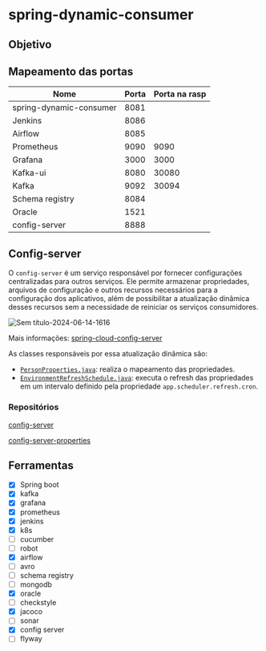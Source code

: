 # spring-dynamic-consumer

## Objetivo


## Mapeamento das portas

| Nome                    | Porta | Porta na rasp |
|-------------------------|-------|---------------|
| spring-dynamic-consumer | 8081  |               |
| Jenkins                 | 8086  |               |
| Airflow                 | 8085  |               |
| Prometheus              | 9090  | 9090          |
| Grafana                 | 3000  | 3000          |
| Kafka-ui                | 8080  | 30080         |
| Kafka                   | 9092  | 30094         |
| Schema registry         | 8084  |               |
| Oracle                  | 1521  |               |
| config-server           | 8888  |               |

## Config-server

O `config-server` é um serviço responsável por fornecer configurações centralizadas para outros serviços. Ele permite armazenar propriedades, arquivos de configuração e outros recursos necessários para a configuração dos aplicativos, além de possibilitar a atualização dinâmica desses recursos sem a necessidade de reiniciar os serviços consumidores.

![Sem título-2024-06-14-1616](https://github.com/user-attachments/assets/12109e3d-0c7a-472f-968a-bc5e2ab79568)

Mais informações: [spring-cloud-config-server](https://docs.spring.io/spring-cloud-config/docs/current/reference/html/)

As classes responsáveis por essa atualização dinâmica são:
- [`PersonProperties.java`](src/main/java/com/vitu/spring/dynamic/consumer/properties/PersonProperties.java): realiza o mapeamento das propriedades.
- [`EnvironmentRefreshSchedule.java`](src/main/java/com/vitu/spring/dynamic/consumer/configuration/EnvironmentRefreshSchedule.java): executa o refresh das propriedades em um intervalo definido pela propriedade `app.scheduler.refresh.cron`.

### Repositórios
[config-server](https://github.com/Norbertoooo/config-server)

[config-server-properties](https://github.com/Norbertoooo/config-server-properties)

## Ferramentas

- [x] Spring boot
- [x] kafka
- [x] grafana
- [x] prometheus
- [x] jenkins
- [x] k8s
- [ ] cucumber
- [ ] robot
- [x] airflow
- [ ] avro
- [ ] schema registry
- [ ] mongodb
- [x] oracle
- [ ] checkstyle
- [x] jacoco
- [ ] sonar
- [x] config server
- [ ] flyway
